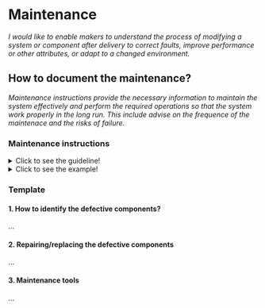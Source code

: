 # **Maintenance**

*I would like to enable makers to understand the process of modifying a system or component after delivery to correct faults, improve performance or other attributes, or adapt to a changed environment.*

## **How to document the maintenance?**

*Maintenance instructions provide the necessary information to maintain the system effectively and perform the required operations so that the system work properly in the long run. This include advise on the frequence of the maintenace and the risks of failure.*

 ### **Maintenance instructions** 
<details>
  <summary>Click to see the guideline!</summary>
 
  - **Definition:** *A maintenance instruction is a technical communication document intended to give recommendations and necessary information to maintain the system effectively.*

  ```
What does include the documentation of maintenance instructions? 

1. How to identify the defective components?
   - Outline the main troubleshoutings of the system components 
   - Identify how to detect a defective component
2. Repairing/replacing the defective components
    - Step-by-step procedures describing the mantenance sequence (prefered video or photo sequence)
    - Reference to the manufacturing section where one can find the manufacturing instructions to rebuild the defective parts
3. Maintenance tools.
    - Various tools necessary to perform the maintenance operation


How to visualize the process of maintenance ?
  
 1. Images 
 2. Videos 

```
</details>

<details>
  <summary>Click to see the example!</summary>

#### *Example 1:* [FarmBot Genesis V1.5](https://genesis.farm.bot/v1.5/Extras/maintenance)
</details>

### Template
 
 #### 1. How to identify the defective components? 
 ...
 #### 2. Repairing/replacing the defective components
 ...
 #### 3. Maintenance tools
 ...
 
